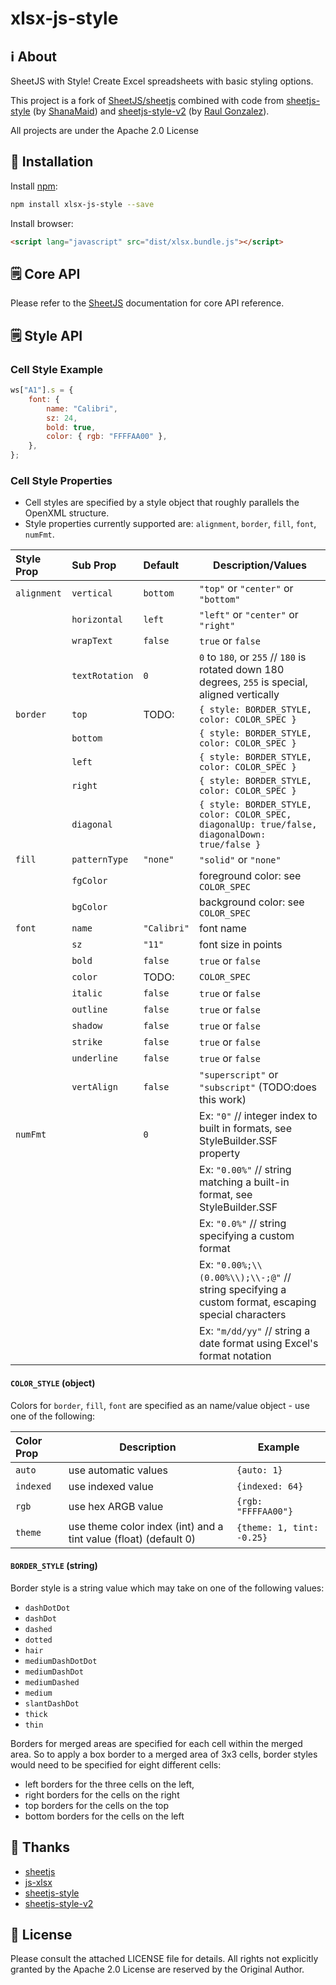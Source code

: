 # xlsx-js-style

## ℹ️ About

SheetJS with Style! Create Excel spreadsheets with basic styling options.

This project is a fork of [SheetJS/sheetjs](https://github.com/sheetjs/sheetjs) combined with code from
[sheetjs-style](https://www.npmjs.com/package/sheetjs-style) (by [ShanaMaid](https://github.com/ShanaMaid/))
and [sheetjs-style-v2](https://www.npmjs.com/package/sheetjs-style-v2) (by [Raul Gonzalez](https://www.npmjs.com/~armandourbina)).

All projects are under the Apache 2.0 License

## 🔌 Installation

Install [npm](https://www.npmjs.org/package/xlsx-js-style):

```sh
npm install xlsx-js-style --save
```

Install browser:

```html
<script lang="javascript" src="dist/xlsx.bundle.js"></script>
```

## 🗒 Core API

Please refer to the [SheetJS](https://sheetjs.com/) documentation for core API reference.

## 🗒 Style API

### Cell Style Example

```js
ws["A1"].s = {
	font: {
		name: "Calibri",
		sz: 24,
		bold: true,
		color: { rgb: "FFFFAA00" },
	},
};
```

### Cell Style Properties

-   Cell styles are specified by a style object that roughly parallels the OpenXML structure.
-   Style properties currently supported are: `alignment`, `border`, `fill`, `font`, `numFmt`.

| Style Prop  | Sub Prop       | Default     | Description/Values                                                                                |
| :---------- | :------------- | :---------- | ------------------------------------------------------------------------------------------------- |
| `alignment` | `vertical`     | `bottom`    | `"top"` or `"center"` or `"bottom"`                                                               |
|             | `horizontal`   | `left`      | `"left"` or `"center"` or `"right"`                                                               |
|             | `wrapText`     | `false`     | `true` or `false`                                                                                 |
|             | `textRotation` | `0`         | `0` to `180`, or `255` // `180` is rotated down 180 degrees, `255` is special, aligned vertically |
| `border`    | `top`          | TODO:       | `{ style: BORDER_STYLE, color: COLOR_SPEC }`                                                      |
|             | `bottom`       |             | `{ style: BORDER_STYLE, color: COLOR_SPEC }`                                                      |
|             | `left`         |             | `{ style: BORDER_STYLE, color: COLOR_SPEC }`                                                      |
|             | `right`        |             | `{ style: BORDER_STYLE, color: COLOR_SPEC }`                                                      |
|             | `diagonal`     |             | `{ style: BORDER_STYLE, color: COLOR_SPEC, diagonalUp: true/false, diagonalDown: true/false }`    |
| `fill`      | `patternType`  | `"none"`    | `"solid"` or `"none"`                                                                             |
|             | `fgColor`      |             | foreground color: see `COLOR_SPEC`                                                                |
|             | `bgColor`      |             | background color: see `COLOR_SPEC`                                                                |
| `font`      | `name`         | `"Calibri"` | font name                                                                                         |
|             | `sz`           | `"11"`      | font size in points                                                                               |
|             | `bold`         | `false`     | `true` or `false`                                                                                 |
|             | `color`        | TODO:       | `COLOR_SPEC`                                                                                      |
|             | `italic`       | `false`     | `true` or `false`                                                                                 |
|             | `outline`      | `false`     | `true` or `false`                                                                                 |
|             | `shadow`       | `false`     | `true` or `false`                                                                                 |
|             | `strike`       | `false`     | `true` or `false`                                                                                 |
|             | `underline`    | `false`     | `true` or `false`                                                                                 |
|             | `vertAlign`    | `false`     | `"superscript"` or `"subscript"` (TODO:does this work)                                            |
| `numFmt`    |                | `0`         | Ex: `"0"` // integer index to built in formats, see StyleBuilder.SSF property                     |
|             |                |             | Ex: `"0.00%"` // string matching a built-in format, see StyleBuilder.SSF                          |
|             |                |             | Ex: `"0.0%"` // string specifying a custom format                                                 |
|             |                |             | Ex: `"0.00%;\\(0.00%\\);\\-;@"` // string specifying a custom format, escaping special characters |
|             |                |             | Ex: `"m/dd/yy"` // string a date format using Excel's format notation                             |

#### `COLOR_STYLE` (object)

Colors for `border`, `fill`, `font` are specified as an name/value object - use one of the following:

| Color Prop | Description                                                      | Example                   |
| :--------- | ---------------------------------------------------------------- | ------------------------- |
| `auto`     | use automatic values                                             | `{auto: 1}`               |
| `indexed`  | use indexed value                                                | `{indexed: 64}`           |
| `rgb`      | use hex ARGB value                                               | `{rgb: "FFFFAA00"}`       |
| `theme`    | use theme color index (int) and a tint value (float) (default 0) | `{theme: 1, tint: -0.25}` |

#### `BORDER_STYLE` (string)

Border style is a string value which may take on one of the following values:

-   `dashDotDot`
-   `dashDot`
-   `dashed`
-   `dotted`
-   `hair`
-   `mediumDashDotDot`
-   `mediumDashDot`
-   `mediumDashed`
-   `medium`
-   `slantDashDot`
-   `thick`
-   `thin`

Borders for merged areas are specified for each cell within the merged area. So to apply a box border to a merged area of 3x3 cells, border styles would need to be specified for eight different cells:

-   left borders for the three cells on the left,
-   right borders for the cells on the right
-   top borders for the cells on the top
-   bottom borders for the cells on the left

## 🙏 Thanks

-   [sheetjs](https://github.com/SheetJS/sheetjs)
-   [js-xlsx](https://github.com/protobi/js-xlsx)
-   [sheetjs-style](https://www.npmjs.com/package/sheetjs-style)
-   [sheetjs-style-v2](https://www.npmjs.com/package/sheetjs-style-v2)

## 🔖 License

Please consult the attached LICENSE file for details. All rights not explicitly
granted by the Apache 2.0 License are reserved by the Original Author.
